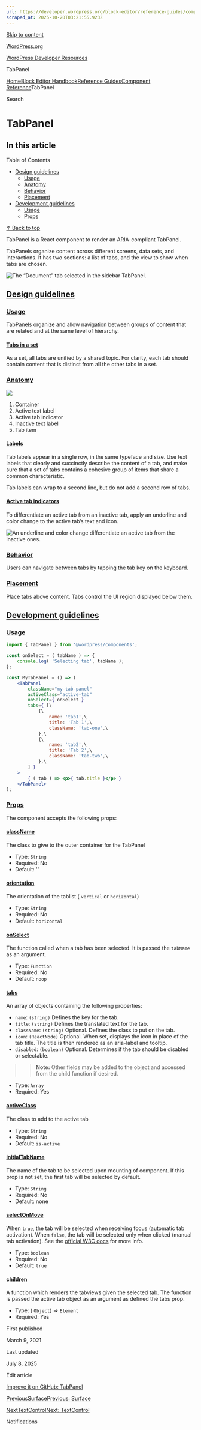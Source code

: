 ```yaml
---
url: https://developer.wordpress.org/block-editor/reference-guides/components/tab-panel
scraped_at: 2025-10-20T03:21:55.923Z
---
```


[Skip to content](https://developer.wordpress.org/block-editor/reference-guides/components/tab-panel/#wp--skip-link--target)

[WordPress.org](https://wordpress.org/)

[WordPress Developer Resources](https://developer.wordpress.org/)

TabPanel


[Home](https://developer.wordpress.org/)[Block Editor Handbook](https://developer.wordpress.org/block-editor/)[Reference Guides](https://developer.wordpress.org/block-editor/reference-guides/)[Component Reference](https://developer.wordpress.org/block-editor/reference-guides/components/)TabPanel

Search

# TabPanel

## In this article

Table of Contents

- [Design guidelines](https://developer.wordpress.org/block-editor/reference-guides/components/tab-panel/#design-guidelines)
  - [Usage](https://developer.wordpress.org/block-editor/reference-guides/components/tab-panel/#usage)
  - [Anatomy](https://developer.wordpress.org/block-editor/reference-guides/components/tab-panel/#anatomy)
  - [Behavior](https://developer.wordpress.org/block-editor/reference-guides/components/tab-panel/#behavior)
  - [Placement](https://developer.wordpress.org/block-editor/reference-guides/components/tab-panel/#placement)
- [Development guidelines](https://developer.wordpress.org/block-editor/reference-guides/components/tab-panel/#development-guidelines)
  - [Usage](https://developer.wordpress.org/block-editor/reference-guides/components/tab-panel/#usage-2)
  - [Props](https://developer.wordpress.org/block-editor/reference-guides/components/tab-panel/#props)

[↑ Back to top](https://developer.wordpress.org/block-editor/reference-guides/components/tab-panel/#wp--skip-link--target)

TabPanel is a React component to render an ARIA-compliant TabPanel.

TabPanels organize content across different screens, data sets, and interactions. It has two sections: a list of tabs, and the view to show when tabs are chosen.

![The “Document” tab selected in the sidebar TabPanel.](https://i0.wp.com/wordpress.org/gutenberg/files/2019/01/s_E36D9C9B8FFA15A1A8CE224E422535A12B016F88884089575F9998E52016A49F_1541785098230_TabPanel.png?ssl=1)

## [Design guidelines](https://developer.wordpress.org/block-editor/reference-guides/components/tab-panel/\#design-guidelines)

### [Usage](https://developer.wordpress.org/block-editor/reference-guides/components/tab-panel/\#usage)

TabPanels organize and allow navigation between groups of content that are related and at the same level of hierarchy.

#### [Tabs in a set](https://developer.wordpress.org/block-editor/reference-guides/components/tab-panel/\#tabs-in-a-set)

As a set, all tabs are unified by a shared topic. For clarity, each tab should contain content that is distinct from all the other tabs in a set.

### [Anatomy](https://developer.wordpress.org/block-editor/reference-guides/components/tab-panel/\#anatomy)

![](https://i0.wp.com/wordpress.org/gutenberg/files/2019/01/s_E36D9C9B8FFA15A1A8CE224E422535A12B016F88884089575F9998E52016A49F_1541787297310_TabPanelAnatomy.png?ssl=1)

1. Container
2. Active text label
3. Active tab indicator
4. Inactive text label
5. Tab item

#### [Labels](https://developer.wordpress.org/block-editor/reference-guides/components/tab-panel/\#labels)

Tab labels appear in a single row, in the same typeface and size. Use text labels that clearly and succinctly describe the content of a tab, and make sure that a set of tabs contains a cohesive group of items that share a common characteristic.

Tab labels can wrap to a second line, but do not add a second row of tabs.

#### [Active tab indicators](https://developer.wordpress.org/block-editor/reference-guides/components/tab-panel/\#active-tab-indicators)

To differentiate an active tab from an inactive tab, apply an underline and color change to the active tab’s text and icon.

![An underline and color change differentiate an active tab from the inactive ones.](https://i0.wp.com/wordpress.org/gutenberg/files/2019/01/s_E36D9C9B8FFA15A1A8CE224E422535A12B016F88884089575F9998E52016A49F_1541787691601_TabPanelActiveTab.png?ssl=1)

### [Behavior](https://developer.wordpress.org/block-editor/reference-guides/components/tab-panel/\#behavior)

Users can navigate between tabs by tapping the tab key on the keyboard.

### [Placement](https://developer.wordpress.org/block-editor/reference-guides/components/tab-panel/\#placement)

Place tabs above content. Tabs control the UI region displayed below them.

## [Development guidelines](https://developer.wordpress.org/block-editor/reference-guides/components/tab-panel/\#development-guidelines)

### [Usage](https://developer.wordpress.org/block-editor/reference-guides/components/tab-panel/\#usage-2)

```jsx
import { TabPanel } from '@wordpress/components';

const onSelect = ( tabName ) => {
    console.log( 'Selecting tab', tabName );
};

const MyTabPanel = () => (
    <TabPanel
        className="my-tab-panel"
        activeClass="active-tab"
        onSelect={ onSelect }
        tabs={ [\
            {\
                name: 'tab1',\
                title: 'Tab 1',\
                className: 'tab-one',\
            },\
            {\
                name: 'tab2',\
                title: 'Tab 2',\
                className: 'tab-two',\
            },\
        ] }
    >
        { ( tab ) => <p>{ tab.title }</p> }
    </TabPanel>
);

```

### [Props](https://developer.wordpress.org/block-editor/reference-guides/components/tab-panel/\#props)

The component accepts the following props:

#### [className](https://developer.wordpress.org/block-editor/reference-guides/components/tab-panel/\#classname)

The class to give to the outer container for the TabPanel

- Type: `String`
- Required: No
- Default: ''

#### [orientation](https://developer.wordpress.org/block-editor/reference-guides/components/tab-panel/\#orientation)

The orientation of the tablist ( `vertical` or `horizontal`)

- Type: `String`
- Required: No
- Default: `horizontal`

#### [onSelect](https://developer.wordpress.org/block-editor/reference-guides/components/tab-panel/\#onselect)

The function called when a tab has been selected. It is passed the `tabName` as an argument.

- Type: `Function`
- Required: No
- Default: `noop`

#### [tabs](https://developer.wordpress.org/block-editor/reference-guides/components/tab-panel/\#tabs)

An array of objects containing the following properties:

- `name`: `(string)` Defines the key for the tab.
- `title`: `(string)` Defines the translated text for the tab.
- `className`: `(string)` Optional. Defines the class to put on the tab.
- `icon`: `(ReactNode)` Optional. When set, displays the icon in place of the tab title. The title is then rendered as an aria-label and tooltip.
- `disabled`: `(boolean)` Optional. Determines if the tab should be disabled or selectable.

> > **Note:** Other fields may be added to the object and accessed from the child function if desired.

- Type: `Array`
- Required: Yes

#### [activeClass](https://developer.wordpress.org/block-editor/reference-guides/components/tab-panel/\#activeclass)

The class to add to the active tab

- Type: `String`
- Required: No
- Default: `is-active`

#### [initialTabName](https://developer.wordpress.org/block-editor/reference-guides/components/tab-panel/\#initialtabname)

The name of the tab to be selected upon mounting of component. If this prop is not set, the first tab will be selected by default.

- Type: `String`
- Required: No
- Default: none

#### [selectOnMove](https://developer.wordpress.org/block-editor/reference-guides/components/tab-panel/\#selectonmove)

When `true`, the tab will be selected when receiving focus (automatic tab activation). When `false`, the tab will be selected only when clicked (manual tab activation). See the [official W3C docs](https://www.w3.org/WAI/ARIA/apg/patterns/tabpanel/) for more info.

- Type: `boolean`
- Required: No
- Default: `true`

#### [children](https://developer.wordpress.org/block-editor/reference-guides/components/tab-panel/\#children)

A function which renders the tabviews given the selected tab. The function is passed the active tab object as an argument as defined the tabs prop.

- Type: ( `Object`) =\> `Element`
- Required: Yes

First published

March 9, 2021

Last updated

July 8, 2025

Edit article

[Improve it on GitHub: TabPanel](https://github.com/WordPress/gutenberg/edit/trunk/packages/components/src/tab-panel/README.md)

[PreviousSurfacePrevious: Surface](https://developer.wordpress.org/block-editor/reference-guides/components/surface/)

[NextTextControlNext: TextControl](https://developer.wordpress.org/block-editor/reference-guides/components/text-control/)

Notifications